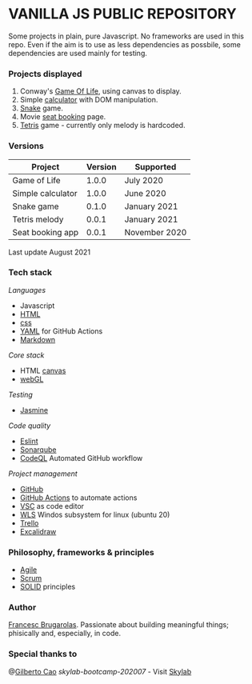 VANILLA JS PUBLIC REPOSITORY
============================

Some projects in plain, pure Javascript. No frameworks are used in this repo.
Even if the aim is to use as less dependencies as possbile, some dependencies are used mainly for testing.

### Projects displayed

1. Conway's [Game Of Life](https://github.com/fcesc-code/vanillaJS/tree/master/game_of_life), using canvas to display. 
2. Simple [calculator](https://github.com/fcesc-code/vanillaJS/tree/master/simple_calculator) with DOM manipulation.
3. [Snake](https://github.com/fcesc-code/vanillaJS/tree/master/game_snake) game.
4. Movie [seat booking](https://github.com/fcesc-code/vanillaJS/tree/master/movie_seat_booking) page.
5. [Tetris](https://github.com/fcesc-code/vanillaJS/tree/master/tetris) game - currently only melody is hardcoded.

### Versions


|Project| Version | Supported          |
|-------| ------- | ------------------ |
|Game of Life | 1.0.0   | July 2020                |
|Simple calculator| 1.0.0   | June 2020                |
|Snake game| 0.1.0 | January 2021                |
|Tetris melody| 0.0.1 | January 2021                |
|Seat booking app| 0.0.1 | November 2020                |

Last update August 2021

### Tech stack

*Languages*
- Javascript
- [HTML](https://html.spec.whatwg.org/)
- [css](https://www.w3.org/Style/CSS/)
- [YAML](https://yaml.org/) for GitHub Actions
- [Markdown](https://daringfireball.net/projects/markdown/)

*Core stack*
- HTML [canvas](https://html.spec.whatwg.org/multipage/canvas.html#the-canvas-element)
- [webGL](https://www.khronos.org/registry/webgl/specs/latest/1.0/)

*Testing*
- [Jasmine](https://jasmine.github.io/)

*Code quality*
- [Eslint](https://eslint.org/)
- [Sonarqube](https://www.sonarqube.org/)
- [CodeQL](https://codeql.github.com/) Automated GitHub workflow

*Project management*
- [GitHub](https://github.com/)
- [GitHub Actions](https://github.com/features/actions) to automate actions
- [VSC](https://code.visualstudio.com/) as code editor
- [WLS](https://docs.microsoft.com/es-es/windows/wsl/) Windos subsystem for linux (ubuntu 20)
- [Trello](https://trello.com/)
- [Excalidraw](https://excalidraw.com/)

### Philosophy, frameworks & principles

- [Agile](http://agilemanifesto.org/)
- [Scrum](https://www.scrum.org/)
- [SOLID](https://en.wikipedia.org/wiki/SOLID) principles

### Author

[Francesc Brugarolas](https://linkedin.com/in/francescbrugarolas). Passionate about building meaningful things; phisically and, especially, in code.

### Special thanks to

@[Gilberto Cao](https://linkedin.com/in/gilbecao)
*skylab-bootcamp-202007* - Visit [Skylab](https://www.skylabcoders.com/es/)
